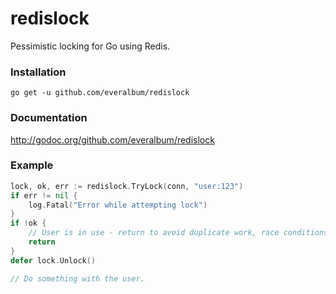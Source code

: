 redislock
=========

Pessimistic locking for Go using Redis.

### Installation

    go get -u github.com/everalbum/redislock

### Documentation

http://godoc.org/github.com/everalbum/redislock

### Example

```go
lock, ok, err := redislock.TryLock(conn, "user:123")
if err != nil {
	log.Fatal("Error while attempting lock")
}
if !ok {
	// User is in use - return to avoid duplicate work, race conditions, etc.
	return
}
defer lock.Unlock()

// Do something with the user.
```
